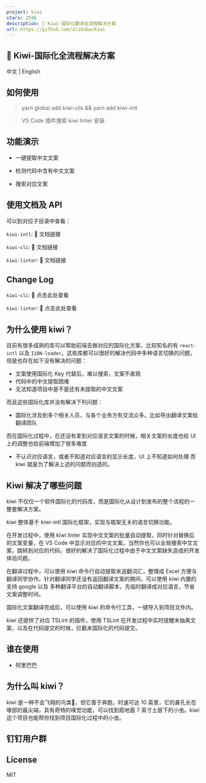 ```yaml
---
project: kiwi
stars: 2596
description: 🐤 Kiwi-国际化翻译全流程解决方案
url: https://github.com/alibaba/kiwi
---
```


🐤 Kiwi-国际化全流程解决方案
------------------

中文 | English

如何使用
----

> yarn global add kiwi-clis && yarn add kiwi-intl

> VS Code 插件搜索 kiwi linter 安装

功能演示
----

-   一键提取中文文案
    
-   检测代码中含有中文文案
    
-   搜索对应文案
    

使用文档及 API
---------

可以到对应子目录中查看：

`kiwi-intl`: 📝 文档链接

`kiwi-cli`: 📝 文档链接

`kiwi-linter`: 📝 文档链接

Change Log
----------

`kiwi-cli`: 📝 点击此处查看

`kiwi-linter`: 📝 点击此处查看

为什么使用 kiwi？
-----------

目前有很多成熟的库可以帮助前端去做对应的国际化方案，比较知名的有 `react-intl` 以及 `I18N-loader`。这些库都可以很好的解决代码中多种语言切换的问题，但是也存在如下没有解决的问题：

-   文案使用国际化 Key 代替后，难以搜索，文案不直观
-   代码中的中文提取困难
-   无法知道项目中是不是还有未提取的中文文案

而且这些国际化库并没有解决下列问题：

-   国际化涉及到多个相关人员，与各个业务方有交流众多。比如导出翻译文案给翻译团队

而在国际化过程中，在还没有拿到对应语言文案的时候，相关文案的长度也给 UI 上的调整也给前端增加了很多难度

-   不认识对应语言，或者不知道对应语言的显示长度，UI 上不知道如何处理 而 kiwi 就是为了解决上述的问题而创造的。

Kiwi 解决了哪些问题
------------

kiwi 不仅仅一个软件国际化的代码库，而是国际化从设计到发布的整个流程的一整套解决方案。

kiwi 整体基于 kiwi-intl 国际化框架，实现与框架无关的语言切换功能。

在开发过程中，使用 kiwi linter 实现中文文案的批量自动提取，同时针对替换后的文案变量，在 VS Code 中显示对应的中文文案。当然你也可以全局搜索中文文案，跳转到对应的代码，很好的解决了国际化过程中由于中文文案缺失造成的开发体验问题。

在翻译过程中，可以使用 kiwi 命令行自动提取未送翻词汇，整理成 Excel 方便与翻译同学协作。针对翻译同学还没有返回翻译文案的期间，可以使用 kiwi 内置的支持 google 以及 多种翻译平台的自动翻译脚本，先临时翻译成对应语言，节省文案调整时间。

国际化文案翻译完成后，可以使用 kiwi 的命令行工具，一键导入到项目文件内。

kiwi 还提供了对应 TSLint 的插件，使用 TSLint 在开发过程中实时提醒未抽离文案，以及在代码提交的时候，拦截未国际化的代码提交。

谁在使用
----

-   阿里巴巴

为什么叫 kiwi？
----------

kiwi 是一种不会飞翔的鸟类🐤，但它善于奔跑，时速可达 10 英里，它的鼻孔长在喙部的最尖端，具有奇特的嗅觉功能，可以找到距地面 7 英寸土层下的小虫。kiwi 这个项目也能帮你找到项目国际化过程中的小虫。

钉钉用户群
-----

License
-------

MIT
